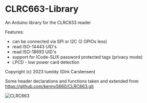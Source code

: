 # CLRC663-Library

An Arduino library for the CLRC633 reader
 
Features:
   - can be connected via SPI or I2C (2 GPIOs less)
   - read ISO-14443 UID's
   - read ISO-18693 UID's
   - support for ICode-SLIX password protected tags (privacy mode)
   - LPCD - low power card detection
  
Copyright (c) 2023 tueddy (Dirk Carstensen) 

Some header declarations and functions taken and extended from https://github.com/kenny5660/CLRC663.git

![CLRC663](https://user-images.githubusercontent.com/11274319/222130502-1bac1d0e-7034-4ce1-81d3-b94f3365112e.jpg)
